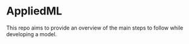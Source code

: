 # AppliedML
This repo aims to provide an overview of the main steps to follow while developing a model.
